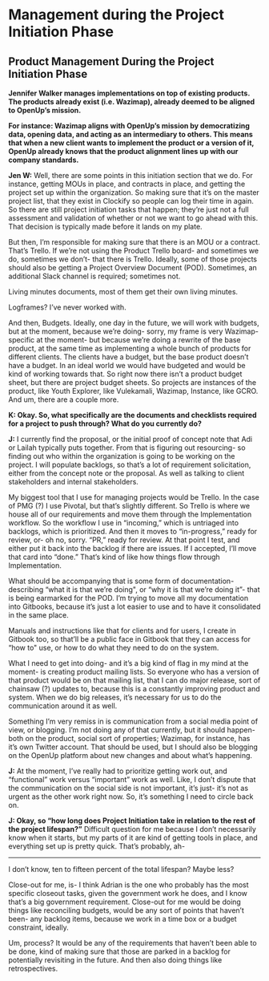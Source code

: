 # Management during the Project Initiation Phase

## Product Management During the Project Initiation Phase

**Jennifer Walker manages implementations on top of existing products. The products already exist \(i.e. Wazimap\), already deemed to be aligned to OpenUp’s mission.** 

**For instance: Wazimap aligns with OpenUp’s mission by democratizing data, opening data, and acting as an intermediary to others. This means that when a new client wants to implement the product or a version of it, OpenUp already knows that the product alignment lines up with our company standards.**   


**Jen W:** Well, there are some points in this initiation section that we do. For instance, getting MOUs in place, and contracts in place, and getting the project set up within the organization. So making sure that it’s on the master project list, that they exist in Clockify so people can log their time in again. So there are still project initiation tasks that happen; they’re just not a full assessment and validation of whether or not we want to go ahead with this. That decision is typically made before it lands on my plate. 

But then, I’m responsible for making sure that there is an MOU or a contract. That’s Trello. If we’re not using the Product Trello board- and sometimes we do, sometimes we don’t- that there is Trello. Ideally, some of those projects should also be getting a Project Overview Document \(POD\). Sometimes, an additional Slack channel is required; sometimes not. 

Living minutes documents, most of them get their own living minutes.

Logframes? I’ve never worked with. 

And then, Budgets. Ideally, one day in the future, we will work with budgets, but at the moment, because we’re doing- sorry, my frame is very Wazimap-specific at the moment- but because we’re doing a rewrite of the base product, at the same time as implementing a whole bunch of products for different clients. The clients have a budget, but the base product doesn’t have a budget. In an ideal world we would have budgeted and would be kind of working towards that. So right now there isn’t a product budget sheet, but there are project budget sheets. So projects are instances of the product, like Youth Explorer, like Vulekamali, Wazimap, Instance, like GCRO. And um, there are a couple more. 

**K: Okay. So, what specifically are the documents and checklists required for a project to push through? What do you currently do?** 

**J:** I currently find the proposal, or the initial proof of concept note that Adi or Lailah typically puts together. From that is figuring out resourcing- so finding out who within the organization is going to be working on the project. I will populate backlogs, so that’s a lot of requirement solicitation, either from the concept note or the proposal. As well as talking to client stakeholders and internal stakeholders. 

My biggest tool that I use for managing projects would be Trello. In the case of PMG \(?\) I use Pivotal, but that’s slightly different. So Trello is where we house all of our requirements and move them through the Implementation workflow. So the workflow I use in “incoming,” which is untriaged into backlogs, which is prioritized. And then it moves to “in-progress,” ready for review, or- oh no, sorry. “PR,” ready for review. At that point I test, and either put it back into the backlog if there are issues. If I accepted, I’ll move that card into “done.” That’s kind of like how things flow through Implementation. 

What should be accompanying that is some form of documentation- describing “what it is that we’re doing", or “why it is that we’re doing it”- that is being earmarked for the POD. I’m trying to move all my documentation into Gitbooks, because it’s just a lot easier to use and to have it consolidated in the same place. 

Manuals and instructions like that for clients and for users, I create in Gitbook too, so that’ll be a public face in Gitbook that they can access for “how to" use, or how to do what they need to do on the system.

What I need to get into doing- and it’s a big kind of flag in my mind at the moment- is creating product mailing lists. So everyone who has a version of that product would be on that mailing list, that I can do major release, sort of chainsaw \(?\) updates to, because this is a constantly improving product and system. When we do big releases, it’s necessary for us to do the communication around it as well. 

Something I’m very remiss in is communication from a social media point of view, or blogging. I’m not doing any of that currently, but it should happen- both on the product, social sort of properties; Wazimap, for instance, has it’s own Twitter account. That should be used, but I should also be blogging on the OpenUp platform about new changes and about what’s happening.   


**J:** At the moment, I’ve really had to prioritize getting work out, and “functional” work versus “important” work as well. Like, I don’t dispute that the communication on the social side is not important, it’s just- it’s not as urgent as the other work right now. So, it’s something I need to circle back on.   


**J: Okay, so “how long does Project Initiation take in relation to the rest of the project lifespan?”** Difficult question for me because I don’t  necessarily know when it starts, but my parts of it are kind of getting tools in place, and everything set up is pretty quick. That’s probably, ah-  
****

I don’t know, ten to fifteen percent of the total lifespan? Maybe less?   


Close-out for me, is- I think Adrian is the one who probably has the most specific closeout tasks, given the government work he does, and I know that’s a big government requirement. Close-out for me would be doing things like reconciling budgets, would be any sort of points that haven’t been- any backlog items, because we work in a time box or a budget constraint, ideally.   


Um, process? It would be any of the requirements that haven’t been able to be done, kind of making sure that those are parked in a backlog for potentially revisiting in the future. And then also doing things like retrospectives. 

